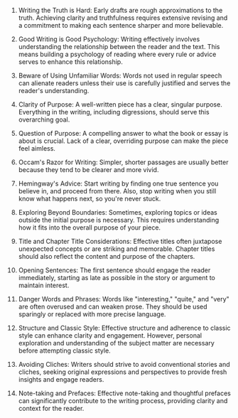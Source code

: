 

1. Writing the Truth is Hard: Early drafts are rough approximations to the truth. Achieving clarity and truthfulness requires extensive revising and a commitment to making each sentence sharper and more believable.

2. Good Writing is Good Psychology: Writing effectively involves understanding the relationship between the reader and the text. This means building a psychology of reading where every rule or advice serves to enhance this relationship.

3. Beware of Using Unfamiliar Words: Words not used in regular speech can alienate readers unless their use is carefully justified and serves the reader's understanding.

4. Clarity of Purpose: A well-written piece has a clear, singular purpose. Everything in the writing, including digressions, should serve this overarching goal.

5. Question of Purpose: A compelling answer to what the book or essay is about is crucial. Lack of a clear, overriding purpose can make the piece feel aimless.

6. Occam's Razor for Writing: Simpler, shorter passages are usually better because they tend to be clearer and more vivid.

7. Hemingway's Advice: Start writing by finding one true sentence you believe in, and proceed from there. Also, stop writing when you still know what happens next, so you're never stuck.

8. Exploring Beyond Boundaries: Sometimes, exploring topics or ideas outside the initial purpose is necessary. This requires understanding how it fits into the overall purpose of your piece.

9. Title and Chapter Title Considerations: Effective titles often juxtapose unexpected concepts or are striking and memorable. Chapter titles should also reflect the content and purpose of the chapters.

10. Opening Sentences: The first sentence should engage the reader immediately, starting as late as possible in the story or argument to maintain interest.

11. Danger Words and Phrases: Words like "interesting," "quite," and "very" are often overused and can weaken prose. They should be used sparingly or replaced with more precise language.

12. Structure and Classic Style: Effective structure and adherence to classic style can enhance clarity and engagement. However, personal exploration and understanding of the subject matter are necessary before attempting classic style.

13. Avoiding Cliches: Writers should strive to avoid conventional stories and cliches, seeking original expressions and perspectives to provide fresh insights and engage readers.

14. Note-taking and Prefaces: Effective note-taking and thoughtful prefaces can significantly contribute to the writing process, providing clarity and context for the reader.
